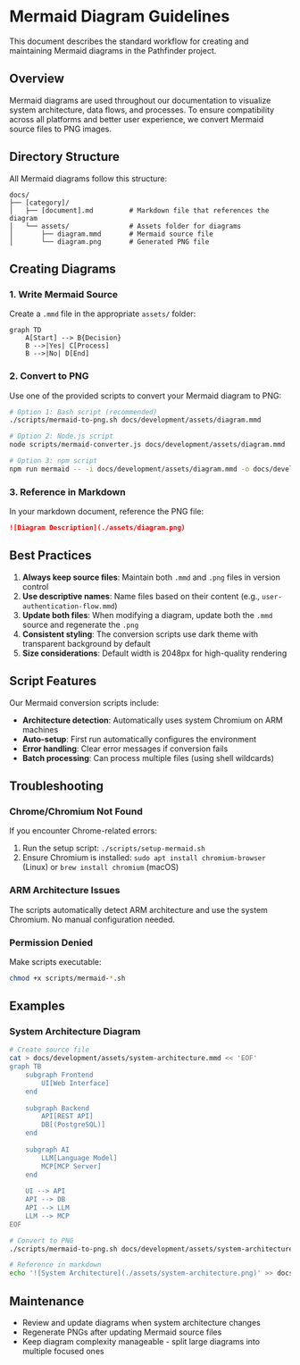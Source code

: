# Mermaid Diagram Guidelines

This document describes the standard workflow for creating and maintaining Mermaid diagrams in the Pathfinder project.

## Overview

Mermaid diagrams are used throughout our documentation to visualize system architecture, data flows, and processes. To ensure compatibility across all platforms and better user experience, we convert Mermaid source files to PNG images.

## Directory Structure

All Mermaid diagrams follow this structure:

```
docs/
├── [category]/
│   ├── [document].md         # Markdown file that references the diagram
│   └── assets/               # Assets folder for diagrams
│       ├── diagram.mmd       # Mermaid source file
│       └── diagram.png       # Generated PNG file
```

## Creating Diagrams

### 1. Write Mermaid Source

Create a `.mmd` file in the appropriate `assets/` folder:

```mermaid
graph TD
    A[Start] --> B{Decision}
    B -->|Yes| C[Process]
    B -->|No| D[End]
```

### 2. Convert to PNG

Use one of the provided scripts to convert your Mermaid diagram to PNG:

```bash
# Option 1: Bash script (recommended)
./scripts/mermaid-to-png.sh docs/development/assets/diagram.mmd

# Option 2: Node.js script
node scripts/mermaid-converter.js docs/development/assets/diagram.mmd

# Option 3: npm script
npm run mermaid -- -i docs/development/assets/diagram.mmd -o docs/development/assets/diagram.png
```

### 3. Reference in Markdown

In your markdown document, reference the PNG file:

```markdown
![Diagram Description](./assets/diagram.png)
```

## Best Practices

1. **Always keep source files**: Maintain both `.mmd` and `.png` files in version control
2. **Use descriptive names**: Name files based on their content (e.g., `user-authentication-flow.mmd`)
3. **Update both files**: When modifying a diagram, update both the `.mmd` source and regenerate the `.png`
4. **Consistent styling**: The conversion scripts use dark theme with transparent background by default
5. **Size considerations**: Default width is 2048px for high-quality rendering

## Script Features

Our Mermaid conversion scripts include:

- **Architecture detection**: Automatically uses system Chromium on ARM machines
- **Auto-setup**: First run automatically configures the environment
- **Error handling**: Clear error messages if conversion fails
- **Batch processing**: Can process multiple files (using shell wildcards)

## Troubleshooting

### Chrome/Chromium Not Found

If you encounter Chrome-related errors:

1. Run the setup script: `./scripts/setup-mermaid.sh`
2. Ensure Chromium is installed: `sudo apt install chromium-browser` (Linux) or `brew install chromium` (macOS)

### ARM Architecture Issues

The scripts automatically detect ARM architecture and use the system Chromium. No manual configuration needed.

### Permission Denied

Make scripts executable:
```bash
chmod +x scripts/mermaid-*.sh
```

## Examples

### System Architecture Diagram

```bash
# Create source file
cat > docs/development/assets/system-architecture.mmd << 'EOF'
graph TB
    subgraph Frontend
        UI[Web Interface]
    end
    
    subgraph Backend
        API[REST API]
        DB[(PostgreSQL)]
    end
    
    subgraph AI
        LLM[Language Model]
        MCP[MCP Server]
    end
    
    UI --> API
    API --> DB
    API --> LLM
    LLM --> MCP
EOF

# Convert to PNG
./scripts/mermaid-to-png.sh docs/development/assets/system-architecture.mmd

# Reference in markdown
echo '![System Architecture](./assets/system-architecture.png)' >> docs/development/architecture.md
```

## Maintenance

- Review and update diagrams when system architecture changes
- Regenerate PNGs after updating Mermaid source files
- Keep diagram complexity manageable - split large diagrams into multiple focused ones